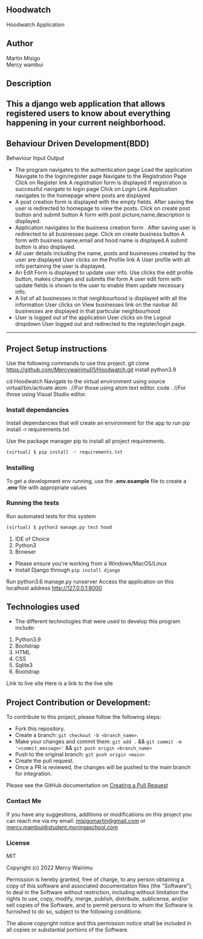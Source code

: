 
## Hoodwatch
Hoodwatch Application
## Author
Martin Misigo<br>
Mercy wambui
## Description
This a django web application that allows registered users to know about everything happening in your current neighborhood.
---
## Behaviour Driven Development(BDD)
Behaviour   Input   Output
* The program navigates to the authentication page  Load the application    Navigate to the login/register page
Navigate to the Registration Page   Click on Register link  A registration form is displayed
If registration is successful navigate to login page    Click on Login Link Application navigates to the homepage where posts are displayed
* A post creation form is displayed with the empty fields. After saving the user is redirected to homepage to view the posts.   Click on create post button and submit button   A form with post picture,name,description is displayed.
* Application navigates to the business creation form . After saving user is redirected to all businesses page. Click on create business button A form with business name,email and hood name is displayed.A submit button is also displayed.
* All user details including the name, posts and businesses created by the user are displayed   User clicks on the Profile link A User profile with all info pertaining the user is displayed.
* An Edit Form is displayed to update user info.    Use clicks the edit profile button, makes changes and submits the form  A user edit form with update fields is shown to the user to enable them update necessary info.
* A list of all businesses in that neighbourhood is displayed with all the information  User clicks on View businesses link on the navbar   All businesses are displayed in that particular neighbourhood
* User is logged out of the application User clicks on the Logout dropdown  User logged out and redirected to the register/login page.
---

## Project Setup instructions
Use the following commands to use this project.
git clone https://github.com/Mercywairimu01/Hoodwatch.git
install python3.9

cd Hoodwatch
Navigate to the virtual environment using source virtual/bin/activate
atom . //For those using atom text editor.
code . //For those using Visual Studio editor.
### Install dependancies
Install dependancies that will create an environment for the app to run pip install -r requirements.txt

Use the package manager pip to install all project requirements. 
```sh
(virtual) $ pip install -r requirements.txt
```
### Installing

To get a development env running, use the **.env.example** file to create a **.env** file with appropriate values

### Running the tests

Run automated tests for this system

```sh
(virtual) $ python3 manage.py test hood
```
1. IDE of Choice
2. Python3
3. Browser

* Please ensure you're working from a Windows/MacOS/Linux
* Install Django through `pip install django`

Run python3.6 manage.py runserver
Access the application on this localhost address http://127.0.0.1:8000

## Technologies used
* The different technologies that were used to develop this program include:
1. Python3.9
2. Bootstrap
3. HTML
4. CSS
5. Sqlite3
6. Bootstrap

Link to live site
Here is a link to the live site
## Project Contribution or Development:

To contribute to this project, please follow the following steps:
* Fork this repository.
* Create a branch: `git checkout -b <branch_name>`.
* Make your changes and commit them: `git add .` && `git commit -m '<commit_message>'` && `git push origin <branch_name>`
* Push to the original branch: `git push origin <main>`
* Create the pull request.
* Once a PR is reviewed, the changes will be pushed to the main branch for integration.

Please see the GitHub documentation on [Creating a Pull Request](https://help.github.com/en/github/collaborating-with-issues-and-pull-requests/creating-a-pull-request)
### Contact Me
If you have any suggestions, additions or modifications on this project you can reach me via my email: misigomartin@gmail.com or [mercy.mambui@student.moringaschool.com](mailto:mercy.mambui@student.moringaschool.com)
### License
MIT

Copyright (c) 2022 Mercy Wairimu

Permission is hereby granted, free of charge, to any person obtaining a copy of this software and associated documentation files (the "Software"), to deal in the Software without restriction, including without limitation the rights to use, copy, modify, merge, publish, distribute, sublicense, and/or sell copies of the Software, and to permit persons to whom the Software is furnished to do so, subject to the following conditions:


The above copyright notice and this permission notice shall be included in all copies or substantial portions of the Software.

